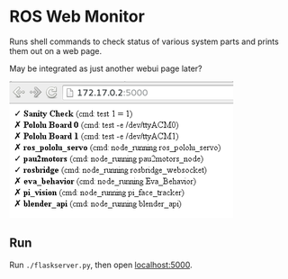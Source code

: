 # ROS Web Monitor
Runs shell commands to check status of various system parts and prints them out
on a web page.

May be integrated as just another webui page later?

![Screenshot](docs/screenshot-bare-text.png)

## Run
Run `./flaskserver.py`, then open [localhost:5000](http://localhost:5000).
